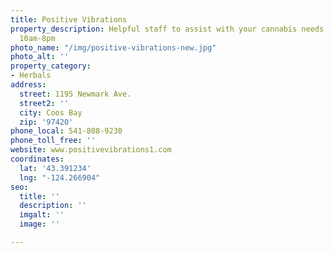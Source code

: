 ```yaml
---
title: Positive Vibrations
property_description: Helpful staff to assist with your cannabis needs. Open Mon-Sat
  10am-8pm
photo_name: "/img/positive-vibrations-new.jpg"
photo_alt: ''
property_category:
- Herbals
address:
  street: 1195 Newmark Ave.
  street2: ''
  city: Coos Bay
  zip: '97420'
phone_local: 541-808-9230
phone_toll_free: ''
website: www.positivevibrations1.com
coordinates:
  lat: '43.391234'
  lng: "-124.266904"
seo:
  title: ''
  description: ''
  imgalt: ''
  image: ''

---
```

